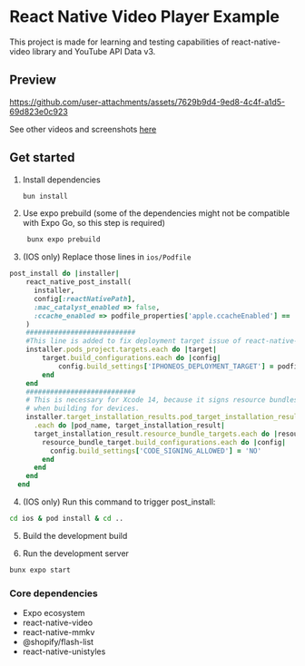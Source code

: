 # React Native Video Player Example

This project is made for learning and testing capabilities of react-native-video library and YouTube API Data v3.

## Preview
https://github.com/user-attachments/assets/7629b9d4-9ed8-4c4f-a1d5-69d823e0c923

See other videos and screenshots [here](https://github.com/msobczyk-x/video-player-example/tree/main/docs)

## Get started

1. Install dependencies

   ```bash
   bun install
   ```

2. Use expo prebuild (some of the dependencies might not be compatible with Expo Go, so this step is required)

   ```bash
    bunx expo prebuild
   ```

3. (IOS only) Replace those lines in `ios/Podfile`

```ruby
post_install do |installer|
    react_native_post_install(
      installer,
      config[:reactNativePath],
      :mac_catalyst_enabled => false,
      :ccache_enabled => podfile_properties['apple.ccacheEnabled'] == 'true',
    )
    ###########################
    #This line is added to fix deployment target issue of react-native-unistyles
    installer.pods_project.targets.each do |target|
        target.build_configurations.each do |config|
            config.build_settings['IPHONEOS_DEPLOYMENT_TARGET'] = podfile_properties['ios.deploymentTarget'] || '15.1'
        end
    end
    ###########################
    # This is necessary for Xcode 14, because it signs resource bundles by default
    # when building for devices.
    installer.target_installation_results.pod_target_installation_results
      .each do |pod_name, target_installation_result|
      target_installation_result.resource_bundle_targets.each do |resource_bundle_target|
        resource_bundle_target.build_configurations.each do |config|
          config.build_settings['CODE_SIGNING_ALLOWED'] = 'NO'
        end
      end
    end
  end
```

4. (IOS only) Run this command to trigger post_install:

```bash
cd ios & pod install & cd ..
```

5. Build the development build

6. Run the development server

```bash
bunx expo start
```

### Core dependencies

- Expo ecosystem
- react-native-video
- react-native-mmkv
- @shopify/flash-list
- react-native-unistyles
